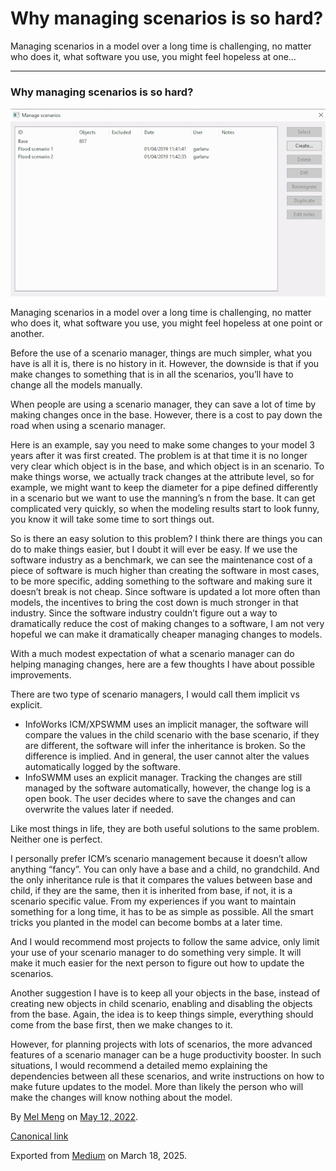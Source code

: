 # Why managing scenarios is so hard?

Managing scenarios in a model over a long time is challenging, no matter who does it, what software you use, you might feel hopeless at one…

---

### Why managing scenarios is so hard?

![](images\1_Xu8pR8JzO90fW-XCin6k3g.png)

Managing scenarios in a model over a long time is challenging, no matter who does it, what software you use, you might feel hopeless at one point or another.

Before the use of a scenario manager, things are much simpler, what you have is all it is, there is no history in it. However, the downside is that if you make changes to something that is in all the scenarios, you’ll have to change all the models manually.

When people are using a scenario manager, they can save a lot of time by making changes once in the base. However, there is a cost to pay down the road when using a scenario manager.

Here is an example, say you need to make some changes to your model 3 years after it was first created. The problem is at that time it is no longer very clear which object is in the base, and which object is in an scenario. To make things worse, we actually track changes at the attribute level, so for example, we might want to keep the diameter for a pipe defined differently in a scenario but we want to use the manning’s n from the base. It can get complicated very quickly, so when the modeling results start to look funny, you know it will take some time to sort things out.

So is there an easy solution to this problem? I think there are things you can do to make things easier, but I doubt it will ever be easy. If we use the software industry as a benchmark, we can see the maintenance cost of a piece of software is much higher than creating the software in most cases, to be more specific, adding something to the software and making sure it doesn’t break is not cheap. Since software is updated a lot more often than models, the incentives to bring the cost down is much stronger in that industry. Since the software industry couldn’t figure out a way to dramatically reduce the cost of making changes to a software, I am not very hopeful we can make it dramatically cheaper managing changes to models.

With a much modest expectation of what a scenario manager can do helping managing changes, here are a few thoughts I have about possible improvements.

There are two type of scenario managers, I would call them implicit vs explicit.

* InfoWorks ICM/XPSWMM uses an implicit manager, the software will compare the values in the child scenario with the base scenario, if they are different, the software will infer the inheritance is broken. So the difference is implied. And in general, the user cannot alter the values automatically logged by the software.
* InfoSWMM uses an explicit manager. Tracking the changes are still managed by the software automatically, however, the change log is a open book. The user decides where to save the changes and can overwrite the values later if needed.

Like most things in life, they are both useful solutions to the same problem. Neither one is perfect.

I personally prefer ICM’s scenario management because it doesn’t allow anything “fancy”. You can only have a base and a child, no grandchild. And the only inheritance rule is that it compares the values between base and child, if they are the same, then it is inherited from base, if not, it is a scenario specific value. From my experiences if you want to maintain something for a long time, it has to be as simple as possible. All the smart tricks you planted in the model can become bombs at a later time.

And I would recommend most projects to follow the same advice, only limit your use of your scenario manager to do something very simple. It will make it much easier for the next person to figure out how to update the scenarios.

Another suggestion I have is to keep all your objects in the base, instead of creating new objects in child scenario, enabling and disabling the objects from the base. Again, the idea is to keep things simple, everything should come from the base first, then we make changes to it.

However, for planning projects with lots of scenarios, the more advanced features of a scenario manager can be a huge productivity booster. In such situations, I would recommend a detailed memo explaining the dependencies between all these scenarios, and write instructions on how to make future updates to the model. More than likely the person who will make the changes will know nothing about the model.

By [Mel Meng](https://medium.com/@mel-meng-pe) on [May 12, 2022](https://medium.com/p/e945a748ac9b).

[Canonical link](https://medium.com/@mel-meng-pe/why-managing-scenarios-is-so-hard-e945a748ac9b)

Exported from [Medium](https://medium.com) on March 18, 2025.